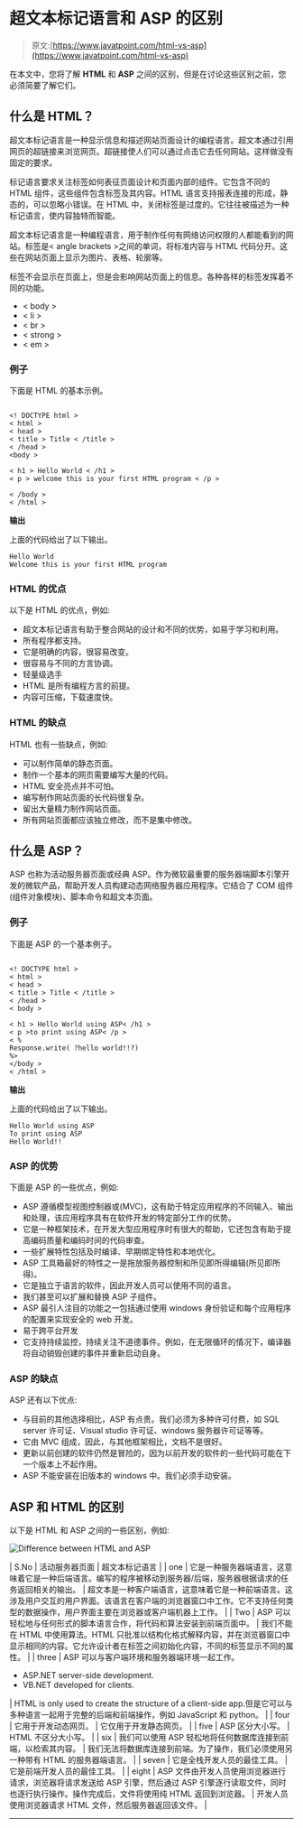 # 超文本标记语言和 ASP 的区别

> 原文:[https://www.javatpoint.com/html-vs-asp](https://www.javatpoint.com/html-vs-asp)

在本文中，您将了解 **HTML** 和 **ASP** 之间的区别，但是在讨论这些区别之前，您必须简要了解它们。

## 什么是 HTML？

超文本标记语言是一种显示信息和描述网站页面设计的编程语言。超文本通过引用网页的超链接来浏览网页。超链接使人们可以通过点击它去任何网站。这样做没有固定的要求。

标记语言要求关注标签如何表征页面设计和页面内部的组件。它包含不同的 HTML 组件，这些组件包含标签及其内容。HTML 语言支持报表连接的形成，静态的，可以忽略小错误。在 HTML 中，关闭标签是过度的。它往往被描述为一种标记语言，使内容独特而智能。

超文本标记语言是一种编程语言，用于制作任何有网络访问权限的人都能看到的网站。标签是< angle brackets >之间的单词，将标准内容与 HTML 代码分开。这些在网站页面上显示为图片、表格、轮廓等。

标签不会显示在页面上，但是会影响网站页面上的信息。各种各样的标签发挥着不同的功能。

*   < body >
*   < li >
*   < br >
*   < strong >
*   < em >

### 例子

下面是 HTML 的基本示例。

```

<! DOCTYPE html >
< html >
< head >
< title > Title < /title >
< /head >
<body >

< h1 > Hello World < /h1 >
< p > welcome this is your first HTML program < /p >

< /body >
< /html >

```

**输出**

上面的代码给出了以下输出。

```
Hello World
Welcome this is your first HTML program

```

### HTML 的优点

以下是 HTML 的优点，例如:

*   超文本标记语言有助于整合网站的设计和不同的优势，如易于学习和利用。
*   所有程序都支持。
*   它是明确的内容，很容易改变。
*   很容易与不同的方言协调。
*   轻量级选手
*   HTML 是所有编程方言的前提。
*   内容可压缩，下载速度快。

### HTML 的缺点

HTML 也有一些缺点，例如:

*   可以制作简单的静态页面。
*   制作一个基本的网页需要编写大量的代码。
*   HTML 安全亮点并不可怕。
*   编写制作网站页面的长代码很复杂。
*   留出大量精力制作网站页面。
*   所有网站页面都应该独立修改，而不是集中修改。

## 什么是 ASP？

ASP 也称为活动服务器页面或经典 ASP。作为微软最重要的服务器端脚本引擎开发的微软产品，帮助开发人员构建动态网络服务器应用程序。它结合了 COM 组件(组件对象模块)、脚本命令和超文本页面。

### 例子

下面是 ASP 的一个基本例子。

```

<! DOCTYPE html >
< html >
< head >
< title > Title < /title >
< /head >
< body >

< h1 > Hello World using ASP< /h1 >
< p >to print using ASP< /p >
< % 
Response.write( ?hello world!!?)
%>
</body >
< /html >

```

**输出**

上面的代码给出了以下输出。

```
Hello World using ASP
To print using ASP
Hello World!!

```

### ASP 的优势

下面是 ASP 的一些优点，例如:

*   ASP 遵循模型视图控制器或(MVC)，这有助于特定应用程序的不同输入、输出和处理，该应用程序具有在软件开发的特定部分工作的优势。
*   它是一种框架技术，在开发大型应用程序时有很大的帮助，它还包含有助于提高编码质量和编码时间的代码审查。
*   一些扩展特性包括及时编译、早期绑定特性和本地优化。
*   ASP 工具箱最好的特性之一是拖放服务器控制和所见即所得编辑(所见即所得)。
*   它是独立于语言的软件，因此开发人员可以使用不同的语言。
*   我们甚至可以扩展和替换 ASP 子组件。
*   ASP 最引人注目的功能之一包括通过使用 windows 身份验证和每个应用程序的配置来实现安全的 web 开发。
*   易于跨平台开发
*   它支持持续监控，持续关注不道德事件。例如，在无限循环的情况下，编译器将自动销毁创建的事件并重新启动自身。

### ASP 的缺点

ASP 还有以下优点:

*   与目前的其他选择相比，ASP 有点贵。我们必须为多种许可付费，如 SQL server 许可证、Visual studio 许可证、windows 服务器许可证等等。
*   它由 MVC 组成，因此，与其他框架相比，文档不是很好。
*   更新以前创建的软件仍然是冒险的，因为以前开发的软件的一些代码可能在下一个版本上不起作用。
*   ASP 不能安装在旧版本的 windows 中。我们必须手动安装。

## ASP 和 HTML 的区别

以下是 HTML 和 ASP 之间的一些区别，例如:

![Difference between HTML and ASP](../Images/89ab2bd398c3736f752dcdb26118f69c.png)

| S.No | 活动服务器页面 | 超文本标记语言 |
| one | 它是一种服务器端语言，这意味着它是一种后端语言。编写的程序被移动到服务器/后端，服务器根据请求的任务返回相关的输出。 | 超文本是一种客户端语言，这意味着它是一种前端语言。这涉及用户交互的用户界面。该语言在客户端的浏览器窗口中工作。它不支持任何类型的数据操作，用户界面主要在浏览器或客户端机器上工作。 |
| Two | ASP 可以轻松地与任何形式的脚本语言合作，将代码和算法安装到前端页面中。 | 我们不能在 HTML 中使用算法。HTML 只批准以结构化格式解释内容，并在浏览器窗口中显示相同的内容。它允许设计者在标签之间初始化内容，不同的标签显示不同的属性。 |
| three | ASP 可以与客户端环境和服务器端环境一起工作。

*   ASP.NET server-side development.
*   VB.NET developed for clients.

 | HTML is only used to create the structure of a client-side app.但是它可以与多种语言一起用于完整的后端和前端操作，例如 JavaScript 和 python。 |
| four | 它用于开发动态网页。 | 它仅用于开发静态网页。 |
| five | ASP 区分大小写。 | HTML 不区分大小写。 |
| six | 我们可以使用 ASP 轻松地将任何数据库连接到前端，以检索其内容。 | 我们无法将数据库连接到前端。为了操作，我们必须使用另一种带有 HTML 的服务器端语言。 |
| seven | 它是全栈开发人员的最佳工具。 | 它是前端开发人员的最佳工具。 |
| eight | ASP 文件由开发人员使用浏览器进行请求，浏览器将请求发送给 ASP 引擎，然后通过 ASP 引擎逐行读取文件，同时也逐行执行操作。操作完成后，文件将使用纯 HTML 返回到浏览器。 | 开发人员使用浏览器请求 HTML 文件，然后服务器返回该文件。 |

* * *